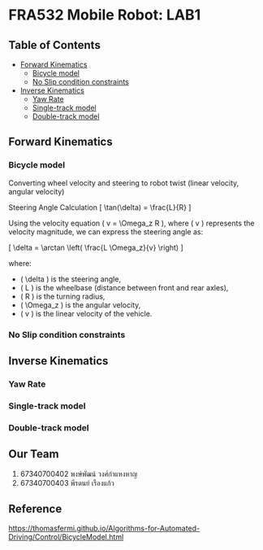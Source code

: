 # FRA532 Mobile Robot: LAB1
## Table of Contents
- [Forward Kinematics](#forward-kinematics)
  - [Bicycle model](#bicycle-model)
  - [No Slip condition constraints](#no-slip-condition-constraints)
- [Inverse Kinematics](#inverse-kinematics)
  - [Yaw Rate](#yaw-rate)
  - [Single-track model](#single-track-model)
  - [Double-track model](#double-track-model)

## Forward Kinematics

### Bicycle model
Converting wheel velocity and steering to robot twist (linear velocity, angular velocity)

Steering Angle Calculation
\[
\tan(\delta) = \frac{L}{R}
\]

Using the velocity equation \( v = \Omega_z R \), where \( v \) represents the velocity magnitude, we can express the steering angle as:

\[
\delta = \arctan \left( \frac{L \Omega_z}{v} \right)
\]

where:
- \( \delta \) is the steering angle,
- \( L \) is the wheelbase (distance between front and rear axles),
- \( R \) is the turning radius,
- \( \Omega_z \) is the angular velocity,
- \( v \) is the linear velocity of the vehicle.


### No Slip condition constraints

## Inverse Kinematics

### Yaw Rate

### Single-track model

### Double-track model

## Our Team

1. 67340700402 พงษ์พัฒน์ วงศ์กำแหงหาญ
2. 67340700403 พีรดนย์ เรืองแก้ว

## Reference
https://thomasfermi.github.io/Algorithms-for-Automated-Driving/Control/BicycleModel.html
